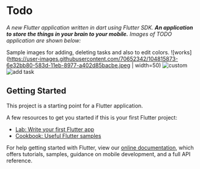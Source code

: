 # Todo

*A new Flutter application written in dart using Flutter SDK.*
***An application to store the things in your brain to your mobile.***
*Images of TODO application are shown below:*

Sample images for adding, deleting tasks and also to edit colors.
![works](https://user-images.githubusercontent.com/70652342/104815873-6e32bb80-583d-11eb-8977-a402d85bacbe.jpeg | width=50)
![custom](https://user-images.githubusercontent.com/70652342/104815878-75f26000-583d-11eb-918a-adb577ef1458.jpeg)
![add task](https://user-images.githubusercontent.com/70652342/104815882-7d196e00-583d-11eb-9e8b-f15bc51f85ec.jpeg)



## Getting Started

This project is a starting point for a Flutter application.

A few resources to get you started if this is your first Flutter project:

- [Lab: Write your first Flutter app](https://flutter.dev/docs/get-started/codelab)
- [Cookbook: Useful Flutter samples](https://flutter.dev/docs/cookbook)

For help getting started with Flutter, view our
[online documentation](https://flutter.dev/docs), which offers tutorials,
samples, guidance on mobile development, and a full API reference.
